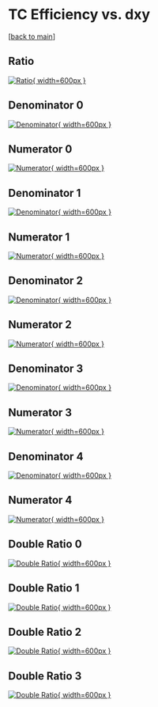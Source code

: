 # TC Efficiency vs. dxy

[[back to main](./)]



## Ratio

[![Ratio](../mtv/var/TC_base_13_1_eff_dxy.png){ width=600px }](../mtv/var/TC_base_13_1_eff_dxy.pdf)

## Denominator 0

[![Denominator](../mtv/den/TC_base_13_1_eff_dxy_den0.png){ width=600px }](../mtv/den/TC_base_13_1_eff_dxy_den0.pdf)

## Numerator 0

[![Numerator](../mtv/num/TC_base_13_1_eff_dxy_num0.png){ width=600px }](../mtv/num/TC_base_13_1_eff_dxy_num0.pdf)

## Denominator 1

[![Denominator](../mtv/den/TC_base_13_1_eff_dxy_den1.png){ width=600px }](../mtv/den/TC_base_13_1_eff_dxy_den1.pdf)

## Numerator 1

[![Numerator](../mtv/num/TC_base_13_1_eff_dxy_num1.png){ width=600px }](../mtv/num/TC_base_13_1_eff_dxy_num1.pdf)

## Denominator 2

[![Denominator](../mtv/den/TC_base_13_1_eff_dxy_den2.png){ width=600px }](../mtv/den/TC_base_13_1_eff_dxy_den2.pdf)

## Numerator 2

[![Numerator](../mtv/num/TC_base_13_1_eff_dxy_num2.png){ width=600px }](../mtv/num/TC_base_13_1_eff_dxy_num2.pdf)

## Denominator 3

[![Denominator](../mtv/den/TC_base_13_1_eff_dxy_den3.png){ width=600px }](../mtv/den/TC_base_13_1_eff_dxy_den3.pdf)

## Numerator 3

[![Numerator](../mtv/num/TC_base_13_1_eff_dxy_num3.png){ width=600px }](../mtv/num/TC_base_13_1_eff_dxy_num3.pdf)

## Denominator 4

[![Denominator](../mtv/den/TC_base_13_1_eff_dxy_den4.png){ width=600px }](../mtv/den/TC_base_13_1_eff_dxy_den4.pdf)

## Numerator 4

[![Numerator](../mtv/num/TC_base_13_1_eff_dxy_num4.png){ width=600px }](../mtv/num/TC_base_13_1_eff_dxy_num4.pdf)

## Double Ratio 0

[![Double Ratio](../mtv/ratio/TC_base_13_1_eff_dxy_ratio0.png){ width=600px }](../mtv/ratio/TC_base_13_1_eff_dxy_ratio0.pdf)

## Double Ratio 1

[![Double Ratio](../mtv/ratio/TC_base_13_1_eff_dxy_ratio1.png){ width=600px }](../mtv/ratio/TC_base_13_1_eff_dxy_ratio1.pdf)

## Double Ratio 2

[![Double Ratio](../mtv/ratio/TC_base_13_1_eff_dxy_ratio2.png){ width=600px }](../mtv/ratio/TC_base_13_1_eff_dxy_ratio2.pdf)

## Double Ratio 3

[![Double Ratio](../mtv/ratio/TC_base_13_1_eff_dxy_ratio3.png){ width=600px }](../mtv/ratio/TC_base_13_1_eff_dxy_ratio3.pdf)


